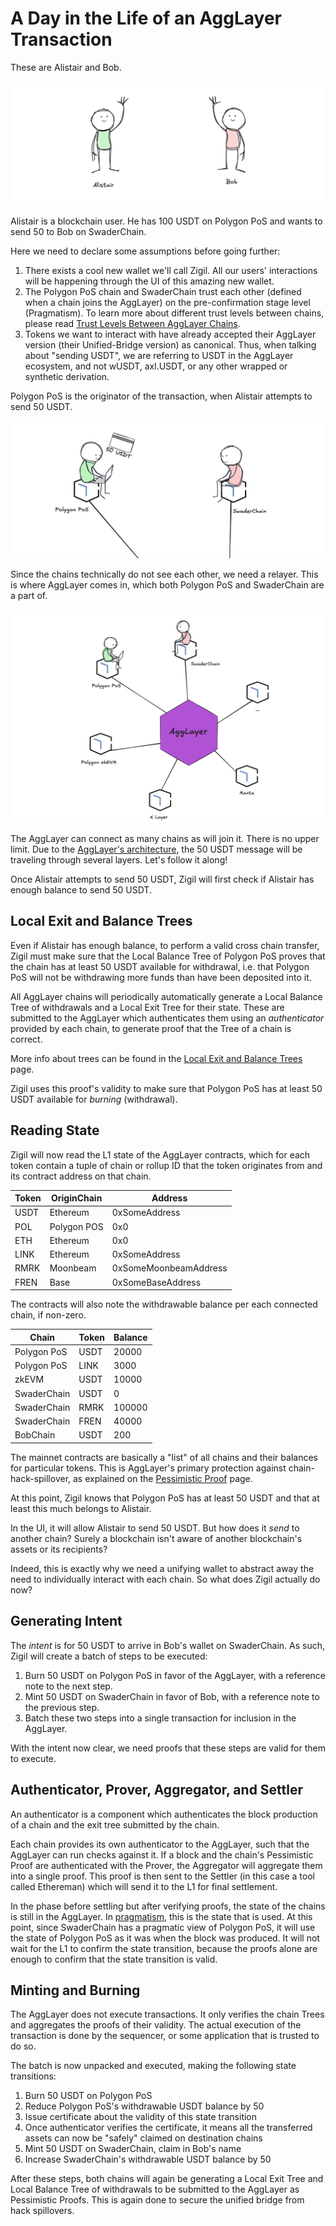 # A Day in the Life of an AggLayer Transaction

These are Alistair and Bob.

![Alistair and Bob introduced](../images/ditl_agg_1.png)

Alistair is a blockchain user. He has 100 USDT on Polygon PoS and wants to send
50 to Bob on SwaderChain.

Here we need to declare some assumptions before going further:

1. There exists a cool new wallet we'll call Zigil. All our users' interactions
   will be happening through the UI of this amazing new wallet.
2. The Polygon PoS chain and SwaderChain trust each other (defined when a chain
   joins the AggLayer) on the pre-confirmation stage level (Pragmatism). To
   learn more about different trust levels between chains, please read
   [Trust Levels Between AggLayer Chains](trust.md).
3. Tokens we want to interact with have already accepted their AggLayer version
   (their Unified-Bridge version) as canonical. Thus, when talking about
   "sending USDT", we are referring to USDT in the AggLayer ecosystem, and not
   wUSDT, axl.USDT, or any other wrapped or synthetic derivation.

Polygon PoS is the originator of the transaction, when Alistair attempts to send
50 USDT.

![Alistair attempts to send 50 USDT](../images/ditl_agg_2.png)

Since the chains technically do not see each other, we need a relayer. This is
where AggLayer comes in, which both Polygon PoS and SwaderChain are a part of.

![The AggLayer connects many chains](../images/ditl_agg_3.png)

The AggLayer can connect as many chains as will join it. There is no upper
limit. Due to the [AggLayer's architecture](overview.md), the 50 USDT message
will be traveling through several layers. Let's follow it along!

Once Alistair attempts to send 50 USDT, Zigil will first check if Alistair
has enough balance to send 50 USDT.

## Local Exit and Balance Trees

Even if Alistair has enough balance, to perform a valid cross chain transfer,
Zigil must make sure that the Local Balance Tree of Polygon PoS proves that the
chain has at least 50 USDT available for withdrawal, i.e. that Polygon PoS will
not be withdrawing more funds than have been deposited into it.

All AggLayer chains will periodically automatically generate a Local Balance
Tree of withdrawals and a Local Exit Tree for their state. These are submitted
to the AggLayer which authenticates them using an _authenticator_ provided by
each chain, to generate proof that the Tree of a chain is correct.

More info about trees can be found in the
[Local Exit and Balance Trees](lbt_vs_let.md) page.

Zigil uses this proof's validity to make sure that Polygon PoS has at least 50
USDT available for _burning_ (withdrawal).

## Reading State

Zigil will now read the L1 state of the AggLayer contracts, which for each token
contain a tuple of chain or rollup ID that the token originates from and its
contract address on that chain.

| Token | OriginChain | Address         |
|-------|-------------|-----------------|
| USDT  | Ethereum    | 0xSomeAddress   |
| POL   | Polygon POS | 0x0             |
| ETH   | Ethereum    | 0x0             |
| LINK  | Ethereum    | 0xSomeAddress|
| RMRK  | Moonbeam    | 0xSomeMoonbeamAddress|
| FREN  | Base    | 0xSomeBaseAddress|

The contracts will also note the withdrawable balance per each connected chain,
if non-zero.

| Chain        | Token | Balance |
|--------------|-------|---------|
| Polygon PoS  | USDT  | 20000   |
| Polygon PoS  | LINK  | 3000    |
| zkEVM        | USDT  | 10000   |
| SwaderChain  | USDT  | 0       |
| SwaderChain  | RMRK  | 100000  |
| SwaderChain  | FREN  | 40000   |
| BobChain     | USDT  | 200     |

The mainnet contracts are basically a "list" of all chains and their balances
for particular tokens. This is AggLayer's primary protection against
chain-hack-spillover, as explained on the
[Pessimistic Proof](pessimistic_proof.md) page.

At this point, Zigil knows that Polygon PoS has at least 50 USDT and that at
least this much belongs to Alistair. 

In the UI, it will allow Alistair to send 50 USDT. But how does it _send_ to
another chain? Surely a blockchain isn't aware of another blockchain's assets or
its recipients?

Indeed, this is exactly why we need a unifying wallet to abstract away the need
to individually interact with each chain. So what does Zigil actually do now?

## Generating Intent

The _intent_ is for 50 USDT to arrive in Bob's wallet on SwaderChain. As such,
Zigil will create a batch of steps to be executed:

1. Burn 50 USDT on Polygon PoS in favor of the AggLayer, with a reference note
   to the next step.
2. Mint 50 USDT on SwaderChain in favor of Bob, with a reference note to the
   previous step.
3. Batch these two steps into a single transaction for inclusion in the AggLayer.

With the intent now clear, we need proofs that these steps are valid for them to
execute.

## Authenticator, Prover, Aggregator, and Settler

An authenticator is a component which authenticates the block production of a
chain and the exit tree submitted by the chain.

Each chain provides its own authenticator to the AggLayer, such that the
AggLayer can run checks against it. If a block and the chain's Pessimistic Proof
are authenticated with the Prover, the Aggregator will aggregate them into a
single proof. This proof is then sent to the Settler (in this case a tool called
Ethereman) which will send it to the L1 for final settlement.

In the phase before settling but after verifying proofs, the state of the chains
is still in the AggLayer. In [pragmatism](trust.md), this is the state that is
used. At this point, since SwaderChain has a pragmatic view of Polygon PoS, it
will use the state of Polygon PoS as it was when the block was produced. It will
not wait for the L1 to confirm the state transition, because the proofs alone
are enough to confirm that the state transition is valid.

## Minting and Burning

The AggLayer does not execute transactions. It only verifies the chain Trees and
aggregates the proofs of their validity. The actual execution of the transaction
is done by the sequencer, or some application that is trusted to do so.

The batch is now unpacked and executed, making the following
state transitions:

1. Burn 50 USDT on Polygon PoS
2. Reduce Polygon PoS's withdrawable USDT balance by 50
3. Issue certificate about the validity of this state transition
4. Once authenticator verifies the certificate, it means all the transferred
   assets can now be "safely" claimed on destination chains
5. Mint 50 USDT on SwaderChain, claim in Bob's name
6. Increase SwaderChain's withdrawable USDT balance by 50

After these steps, both chains will again be generating a Local Exit Tree and
Local Balance Tree of withdrawals to be submitted to the AggLayer as Pessimistic
Proofs. This is again done to secure the unified bridge from hack spillovers.
